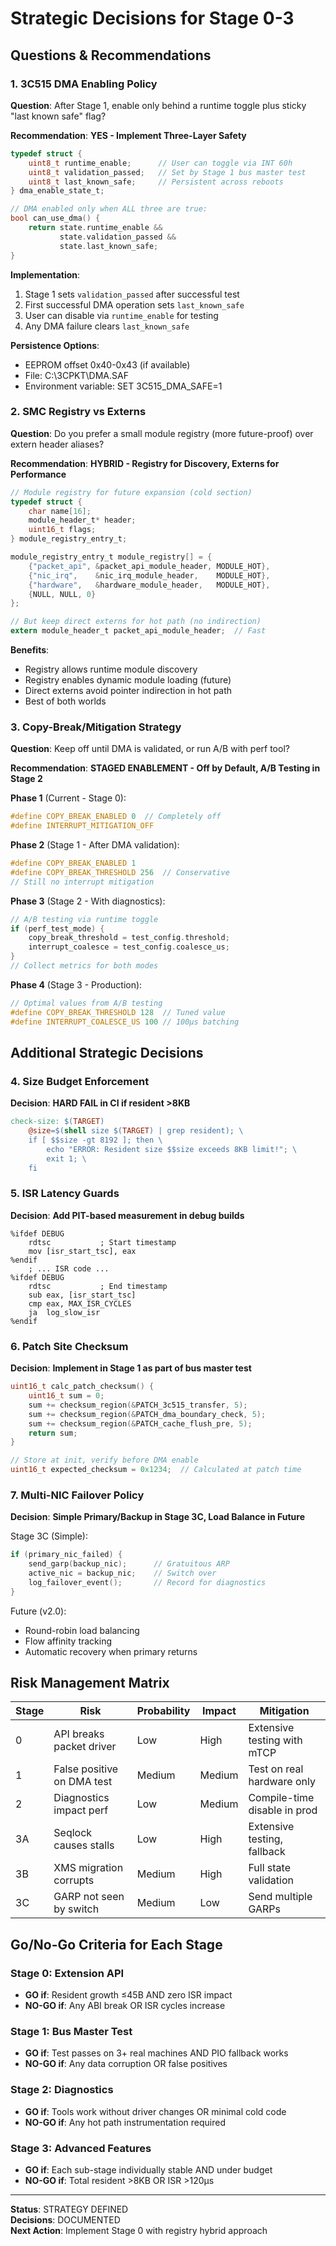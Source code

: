 # Strategic Decisions for Stage 0-3

## Questions & Recommendations

### 1. 3C515 DMA Enabling Policy

**Question**: After Stage 1, enable only behind a runtime toggle plus sticky "last known safe" flag?

**Recommendation**: **YES - Implement Three-Layer Safety**

```c
typedef struct {
    uint8_t runtime_enable;      // User can toggle via INT 60h
    uint8_t validation_passed;   // Set by Stage 1 bus master test  
    uint8_t last_known_safe;     // Persistent across reboots
} dma_enable_state_t;

// DMA enabled only when ALL three are true:
bool can_use_dma() {
    return state.runtime_enable && 
           state.validation_passed && 
           state.last_known_safe;
}
```

**Implementation**:
1. Stage 1 sets `validation_passed` after successful test
2. First successful DMA operation sets `last_known_safe`
3. User can disable via `runtime_enable` for testing
4. Any DMA failure clears `last_known_safe`

**Persistence Options**:
- EEPROM offset 0x40-0x43 (if available)
- File: C:\3CPKT\DMA.SAF
- Environment variable: SET 3C515_DMA_SAFE=1

### 2. SMC Registry vs Externs

**Question**: Do you prefer a small module registry (more future-proof) over extern header aliases?

**Recommendation**: **HYBRID - Registry for Discovery, Externs for Performance**

```c
// Module registry for future expansion (cold section)
typedef struct {
    char name[16];
    module_header_t* header;
    uint16_t flags;
} module_registry_entry_t;

module_registry_entry_t module_registry[] = {
    {"packet_api", &packet_api_module_header, MODULE_HOT},
    {"nic_irq",    &nic_irq_module_header,    MODULE_HOT},
    {"hardware",   &hardware_module_header,   MODULE_HOT},
    {NULL, NULL, 0}
};

// But keep direct externs for hot path (no indirection)
extern module_header_t packet_api_module_header;  // Fast
```

**Benefits**:
- Registry allows runtime module discovery
- Registry enables dynamic module loading (future)
- Direct externs avoid pointer indirection in hot path
- Best of both worlds

### 3. Copy-Break/Mitigation Strategy

**Question**: Keep off until DMA is validated, or run A/B with perf tool?

**Recommendation**: **STAGED ENABLEMENT - Off by Default, A/B Testing in Stage 2**

**Phase 1** (Current - Stage 0):
```c
#define COPY_BREAK_ENABLED 0  // Completely off
#define INTERRUPT_MITIGATION_OFF
```

**Phase 2** (Stage 1 - After DMA validation):
```c
#define COPY_BREAK_ENABLED 1
#define COPY_BREAK_THRESHOLD 256  // Conservative
// Still no interrupt mitigation
```

**Phase 3** (Stage 2 - With diagnostics):
```c
// A/B testing via runtime toggle
if (perf_test_mode) {
    copy_break_threshold = test_config.threshold;
    interrupt_coalesce = test_config.coalesce_us;
}
// Collect metrics for both modes
```

**Phase 4** (Stage 3 - Production):
```c
// Optimal values from A/B testing
#define COPY_BREAK_THRESHOLD 128  // Tuned value
#define INTERRUPT_COALESCE_US 100 // 100μs batching
```

## Additional Strategic Decisions

### 4. Size Budget Enforcement

**Decision**: **HARD FAIL in CI if resident >8KB**

```makefile
check-size: $(TARGET)
    @size=$(shell size $(TARGET) | grep resident); \
    if [ $$size -gt 8192 ]; then \
        echo "ERROR: Resident size $$size exceeds 8KB limit!"; \
        exit 1; \
    fi
```

### 5. ISR Latency Guards

**Decision**: **Add PIT-based measurement in debug builds**

```assembly
%ifdef DEBUG
    rdtsc           ; Start timestamp
    mov [isr_start_tsc], eax
%endif
    ; ... ISR code ...
%ifdef DEBUG
    rdtsc           ; End timestamp  
    sub eax, [isr_start_tsc]
    cmp eax, MAX_ISR_CYCLES
    ja  log_slow_isr
%endif
```

### 6. Patch Site Checksum

**Decision**: **Implement in Stage 1 as part of bus master test**

```c
uint16_t calc_patch_checksum() {
    uint16_t sum = 0;
    sum += checksum_region(&PATCH_3c515_transfer, 5);
    sum += checksum_region(&PATCH_dma_boundary_check, 5);
    sum += checksum_region(&PATCH_cache_flush_pre, 5);
    return sum;
}

// Store at init, verify before DMA enable
uint16_t expected_checksum = 0x1234;  // Calculated at patch time
```

### 7. Multi-NIC Failover Policy

**Decision**: **Simple Primary/Backup in Stage 3C, Load Balance in Future**

Stage 3C (Simple):
```c
if (primary_nic_failed) {
    send_garp(backup_nic);      // Gratuitous ARP
    active_nic = backup_nic;    // Switch over
    log_failover_event();       // Record for diagnostics
}
```

Future (v2.0):
- Round-robin load balancing
- Flow affinity tracking  
- Automatic recovery when primary returns

## Risk Management Matrix

| Stage | Risk | Probability | Impact | Mitigation |
|-------|------|-------------|--------|------------|
| 0 | API breaks packet driver | Low | High | Extensive testing with mTCP |
| 1 | False positive on DMA test | Medium | Medium | Test on real hardware only |
| 2 | Diagnostics impact perf | Low | Medium | Compile-time disable in prod |
| 3A | Seqlock causes stalls | Low | High | Extensive testing, fallback |
| 3B | XMS migration corrupts | Medium | High | Full state validation |
| 3C | GARP not seen by switch | Medium | Low | Send multiple GARPs |

## Go/No-Go Criteria for Each Stage

### Stage 0: Extension API
- **GO if**: Resident growth ≤45B AND zero ISR impact
- **NO-GO if**: Any ABI break OR ISR cycles increase

### Stage 1: Bus Master Test  
- **GO if**: Test passes on 3+ real machines AND PIO fallback works
- **NO-GO if**: Any data corruption OR false positives

### Stage 2: Diagnostics
- **GO if**: Tools work without driver changes OR minimal cold code
- **NO-GO if**: Any hot path instrumentation required

### Stage 3: Advanced Features
- **GO if**: Each sub-stage individually stable AND under budget
- **NO-GO if**: Total resident >8KB OR ISR >120μs

---
**Status**: STRATEGY DEFINED  
**Decisions**: DOCUMENTED  
**Next Action**: Implement Stage 0 with registry hybrid approach